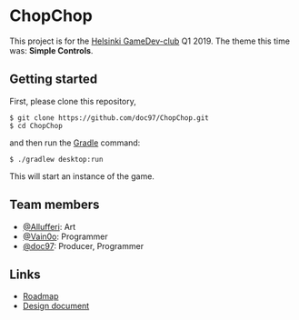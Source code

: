 # ChopChop

This project is for the [Helsinki GameDev-club](http://gamedevclub.munstadi.fi/)
Q1 2019. The theme this time was: **Simple Controls**.

## Getting started
First, please clone this repository,
```
$ git clone https://github.com/doc97/ChopChop.git
$ cd ChopChop
```

and then run the [Gradle](https://gradle.org/) command:
```
$ ./gradlew desktop:run
```

This will start an instance of the game.

## Team members
- [@Allufferi](https://github.com/Allufferi): Art
- [@Vain0o](https://github.com/Vain0o): Programmer
- [@doc97](https://github.com/doc97): Producer, Programmer

## Links
- [Roadmap](https://docs.google.com/spreadsheets/d/1x61WWn-eeavdUpjNaNcWs83Pb-1zSvUSXmC4EUJPSfs/edit?usp=sharing)
- [Design document](https://docs.google.com/document/d/1_zEuxA_3EDyca8hslsaHEKLdiC3PlPVlfykQHCpBwo8/edit?usp=sharing)
